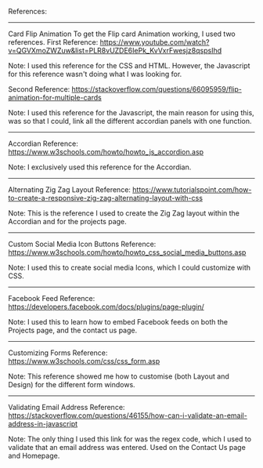 References:

-----------------------------------------------------------------------------------------------

Card Flip Animation
To get the Flip card Animation working, I used two references.
First Reference:
https://www.youtube.com/watch?v=QGVXmoZWZuw&list=PLR8vUZDE6IePk_KvVxrFwesjz8qspsIhd

Note: I used this reference for the CSS and HTML. However, the Javascript for this reference 
      wasn't doing what I was looking for. 
      
Second Reference:
https://stackoverflow.com/questions/66095959/flip-animation-for-multiple-cards

Note: I used this reference for the Javascript, the main reason for using this, was so that I could, 
      link all the different accordian panels with one function.

-----------------------------------------------------------------------------------------------

Accordian
Reference:
https://www.w3schools.com/howto/howto_js_accordion.asp

Note: I exclusively used this reference for the Accordian.

-----------------------------------------------------------------------------------------------

Alternating Zig Zag Layout
Reference:
https://www.tutorialspoint.com/how-to-create-a-responsive-zig-zag-alternating-layout-with-css

Note: This is the reference I used to create the Zig Zag layout within the Accordian and for the projects page. 

-----------------------------------------------------------------------------------------------

Custom Social Media Icon Buttons
Reference:
https://www.w3schools.com/howto/howto_css_social_media_buttons.asp

Note: I used this to create social media Icons, which I could customize with CSS.

-----------------------------------------------------------------------------------------------

Facebook Feed
Reference:
https://developers.facebook.com/docs/plugins/page-plugin/

Note: I used this to learn how to embed Facebook feeds on both the Projects page, and the contact us page. 

-----------------------------------------------------------------------------------------------

Customizing Forms
Reference:
https://www.w3schools.com/css/css_form.asp

Note: This reference showed me how to customise (both Layout and Design) for the different form windows. 

-----------------------------------------------------------------------------------------------

Validating Email Address
Reference:
https://stackoverflow.com/questions/46155/how-can-i-validate-an-email-address-in-javascript

Note: The only thing I used this link for was the regex code, 
      which I used to validate that an email address was entered. 
      Used on the Contact Us page and Homepage.
